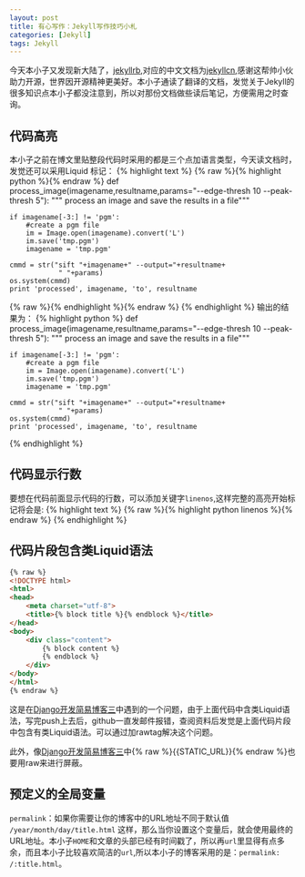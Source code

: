 ```yaml
---
layout: post
title: 有心写作：Jekyll写作技巧小札
categories: [Jekyll]
tags: Jekyll
---
```


今天本小子又发现新大陆了，[jekyllrb](http://jekyllrb.com/),对应的中文文档为[jekyllcn](http://jekyllcn.com/),感谢这帮帅小伙助力开源，世界因开源精神更美好。本小子通读了翻译的文档，发觉关于Jekyll的很多知识点本小子都没注意到，所以对那份文档做些读后笔记，方便需用之时查询。

## 代码高亮
本小子之前在博文里贴整段代码时采用的都是三个点加语言类型，今天读文档时，发觉还可以采用Liquid 标记：
{% highlight text %}
{% raw %}{% highlight python %}{% endraw %}
def process_image(imagename,resultname,params="--edge-thresh 10
                  --peak-thresh 5"):
    """ process an image and save the results in a file"""

    if imagename[-3:] != 'pgm':
        #create a pgm file
        im = Image.open(imagename).convert('L')
        im.save('tmp.pgm')
        imagename = 'tmp.pgm'

    cmmd = str("sift "+imagename+" --output="+resultname+
                " "+params)
    os.system(cmmd)
    print 'processed', imagename, 'to', resultname
{% raw %}{% endhighlight %}{% endraw %}
{% endhighlight %}
输出的结果为：
{% highlight python %}
def process_image(imagename,resultname,params="--edge-thresh 10
                  --peak-thresh 5"):
    """ process an image and save the results in a file"""

    if imagename[-3:] != 'pgm':
        #create a pgm file
        im = Image.open(imagename).convert('L')
        im.save('tmp.pgm')
        imagename = 'tmp.pgm'

    cmmd = str("sift "+imagename+" --output="+resultname+
                " "+params)
    os.system(cmmd)
    print 'processed', imagename, 'to', resultname
{% endhighlight %}

## 代码显示行数

要想在代码前面显示代码的行数，可以添加关键字`linenos`,这样完整的高亮开始标记将会是:
{% highlight text %}
{% raw %}{% highlight python linenos %}{% endraw %}
{% endhighlight %}

## 代码片段包含类Liquid语法

```html
{% raw %}
<!DOCTYPE html>
<html>
<head>
    <meta charset="utf-8">
    <title>{% block title %}{% endblock %}</title>
</head>
<body>
    <div class="content">
        {% block content %}
        {% endblock %}
    </div>
</body>
</html>
{% endraw %}
```

这是在[Django开发简易博客三](http://yuanyong.org/blog/use-django-bulding-a-blog-three.html)中遇到的一个问题，由于上面代码中含类Liquid语法，写完push上去后，github一直发邮件报错，查阅资料后发觉是上面代码片段中包含有类Liquid语法。可以通过加rawtag解决这个问题。

此外，像[Django开发简易博客三](http://yuanyong.org/blog/use-django-bulding-a-blog-three.html)中{% raw %}{{STATIC_URL}}{% endraw %}也要用raw来进行屏蔽。

## 预定义的全局变量
`permalink`：如果你需要让你的博客中的URL地址不同于默认值 `/year/month/day/title.html` 这样，那么当你设置这个变量后，就会使用最终的URL地址。本小子`HOME`和文章的头部已经有时间戳了，所以再`url`里显得有点多余，而且本小子比较喜欢简洁的`url`,所以本小子的博客采用的是：`permalink: /:title.html`。
